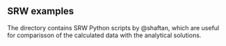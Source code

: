 SRW examples
----
The directory contains SRW Python scripts by @shaftan, which are useful for comparisson of the calculated data with the analytical solutions.
